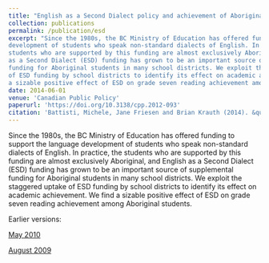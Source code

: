 ```yaml
---
title: "English as a Second Dialect policy and achievement of Aboriginal students in British Columbia"
collection: publications
permalink: /publication/esd
excerpt: "Since the 1980s, the BC Ministry of Education has offered funding to support the language
development of students who speak non-standard dialects of English. In practice, the
students who are supported by this funding are almost exclusively Aboriginal, and English
as a Second Dialect (ESD) funding has grown to be an important source of supplemental
funding for Aboriginal students in many school districts. We exploit the staggered uptake
of ESD funding by school districts to identify its effect on academic achievement. We find
a sizable positive effect of ESD on grade seven reading achievement among Aboriginal students."
date: 2014-06-01
venue: 'Canadian Public Policy'
paperurl: 'https://doi.org/10.3138/cpp.2012-093'
citation: 'Battisti, Michele, Jane Friesen and Brian Krauth (2014). &quot;English as a Second Dialect policy and achievement of Aboriginal Students in British Columbia.&quot; <i>Canadian Public Policy</i>. 40(2).'
---
```

Since the 1980s, the BC Ministry of Education has offered funding to support the language
development of students who speak non-standard dialects of English. In practice, the
students who are supported by this funding are almost exclusively Aboriginal, and English
as a Second Dialect (ESD) funding has grown to be an important source of supplemental
funding for Aboriginal students in many school districts. We exploit the staggered uptake
of ESD funding by school districts to identify its effect on academic achievement. We find
a sizable positive effect of ESD on grade seven reading achievement among Aboriginal students.

Earlier versions:

[May 2010](http://www.csls.ca/events/cea2010/paper-cea-friesen.pdf)

[August 2009](http://www.sfu.ca/~friesen/BC_ESD.pdf)
